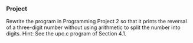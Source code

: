 ### Project

Rewrite the program in Programming Project 2 so that it prints the reversal of a three-digit number without using arithmetic to split the number into digits. Hint: See the upc.c program of Section 4.1.
